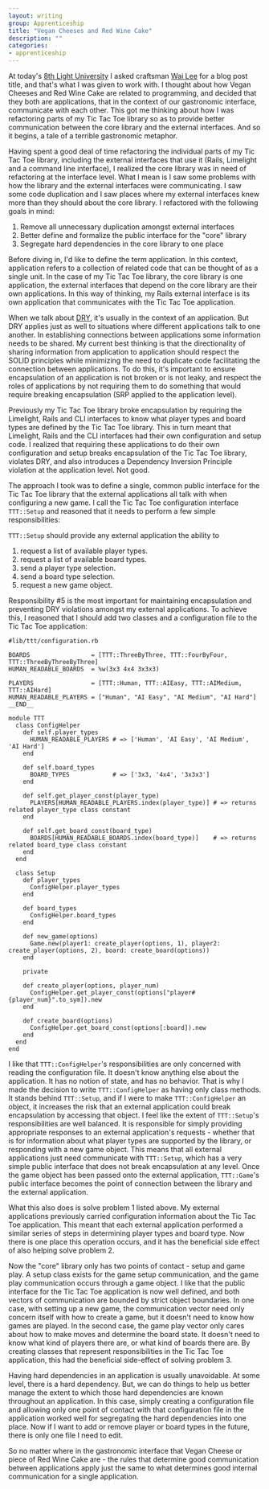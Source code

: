 ```yaml
---
layout: writing
group: Apprenticeship
title: "Vegan Cheeses and Red Wine Cake"
description: ""
categories:
- apprenticeship
---
```


At today's [8th Light University](http://university.8thlight.com/) I asked craftsman [Wai Lee](http://www.8thlight.com/our-team/wai-lee-chin-feman) for a blog post title, and that's what I was given to work with. I thought about how Vegan Cheeses and Red Wine Cake are related to programming, and decided that they both are applications, that in the context of our gastronomic interface, communicate with each other. This got me thinking about how I was refactoring parts of my Tic Tac Toe library so as to provide better communication between the core library and the external interfaces. And so it begins, a tale of a terrible gastronomic metaphor.

Having spent a good deal of time refactoring the individual parts of my Tic Tac Toe library, including the external interfaces that use it (Rails, Limelight and a command line interface), I realized the core library was in need of refactoring at the interface level. What I mean is I saw some problems with how the library and the external interfaces were communicating. I saw some code duplication and I saw places where my external interfaces knew more than they should about the core library. I refactored with the following goals in mind:

1. Remove all unnecessary duplication amongst external interfaces
2. Better define and formalize the public interface for the "core" library
3. Segregate hard dependencies in the core library to one place

Before diving in, I'd like to define the term application. In this context, application refers to a collection of related code that can be thought of as a single unit. In the case of my Tic Tac Toe library, the core library is one application, the external interfaces that depend on the core library are their own applications. In this way of thinking, my Rails external interface is its own application that communicates with the Tic Tac Toe application.

When we talk about [DRY](http://en.wikipedia.org/wiki/Don't_repeat_yourself), it's usually in the context of an application. But DRY applies just as well to situations where different applications talk to one another. In establishing connections between applications some information needs to be shared. My current best thinking is that the directionality of sharing information from application to application should respect the SOLID principles while minimizing the need to duplicate code facilitating the connection between applications. To do this, it's important to ensure encapsulation of an application is not broken or is not leaky, and respect the roles of applications by not requiring them to do something that would require breaking encapsulation (SRP applied to the application level).

Previously my Tic Tac Toe library broke encapsulation by requiring the Limelight, Rails and CLI interfaces to know what player types and board types are defined by the Tic Tac Toe library. This in turn meant that Limelight, Rails and the CLI interfaces had their own configuration and setup code. I realized that requiring these applications to do their own configuration and setup breaks encapsulation of the Tic Tac Toe library, violates DRY, and also introduces a Dependency Inversion Principle violation at the application level. Not good.

The approach I took was to define a single, common public interface for the Tic Tac Toe library that the external applications all talk with when configuring a new game. I call the Tic Tac Toe configuration interface `TTT::Setup` and reasoned that it needs to perform a few simple responsibilities:

`TTT::Setup` should provide any external application the ability to
1. request a list of available player types.
2. request a list of available board types.
3. send a player type selection.
4. send a board type selection.
5. request a new game object.

Responsibility #5 is the most important for maintaining encapsulation and preventing DRY violations amongst my external applications. To achieve this, I reasoned that I should add two classes and a configuration file to the Tic Tac Toe application:

    #lib/ttt/configuration.rb

    BOARDS                 = [TTT::ThreeByThree, TTT::FourByFour, TTT::ThreeByThreeByThree]
    HUMAN_READABLE_BOARDS  = %w(3x3 4x4 3x3x3)

    PLAYERS                = [TTT::Human, TTT::AIEasy, TTT::AIMedium, TTT::AIHard]
    HUMAN_READABLE_PLAYERS = ["Human", "AI Easy", "AI Medium", "AI Hard"]
    __END__

    module TTT
      class ConfigHelper
        def self.player_types
          HUMAN_READABLE_PLAYERS # => ['Human', 'AI Easy', 'AI Medium', 'AI Hard']
        end

        def self.board_types
          BOARD_TYPES            # => ['3x3, '4x4', '3x3x3']
        end

        def self.get_player_const(player_type)
          PLAYERS[HUMAN_READABLE_PLAYERS.index(player_type)] # => returns related player_type class constant
        end

        def self.get_board_const(board_type)
          BOARDS[HUMAN_READABLE_BOARDS.index(board_type)]    # => returns related board_type class constant
        end
      end

      class Setup
        def player_types
          ConfigHelper.player_types
        end

        def board_types
          ConfigHelper.board_types
        end

        def new_game(options)
          Game.new(player1: create_player(options, 1), player2: create_player(options, 2), board: create_board(options))
        end

        private

        def create_player(options, player_num)
          ConfigHelper.get_player_const(options["player#{player_num}".to_sym]).new
        end

        def create_board(options)
          ConfigHelper.get_board_const(options[:board]).new
        end
      end
    end

I like that `TTT::ConfigHelper`'s responsibilities are only concerned with reading the configuration file. It doesn't know anything else about the application. It has no notion of state, and has no behavior. That is why I made the decision to write `TTT::ConfigHelper` as having only class methods. It stands behind `TTT::Setup`, and if I were to make `TTT::ConfigHelper` an object, it increases the risk that an external application could break encapsulation by accessing that object. I feel like the extent of `TTT::Setup`'s responsibilities are well balanced. It is responsible for simply providing appropriate responses to an external application's requests - whether that is for information about what player types are supported by the library, or responding with a new game object. This means that all external applications just need communicate with `TTT::Setup`, which has a very simple public interface that does not break encapsulation at any level. Once the game object has been passed onto the external application, `TTT::Game`'s public interface becomes the point of connection between the library and the external application.

What this also does is solve problem 1 listed above. My external applications previously carried configuration information about the Tic Tac Toe application. This meant that each external application performed a similar series of steps in determining player types and board type. Now there is one place this operation occurs, and it has the beneficial side effect of also helping solve problem 2.

Now the "core" library only has two points of contact - setup and game play. A setup class exists for the game setup communication, and the game play communication occurs through a game object. I like that the public interface for the Tic Tac Toe application is now well defined, and both vectors of communication are bounded by strict object boundaries. In one case, with setting up a new game, the communication vector need only concern itself with how to create a game, but it doesn't need to know how games are played. In the second case, the game play vector only cares about how to make moves and determine the board state. It doesn't need to know what kind of players there are, or what kind of boards there are. By creating classes that represent responsibilities in the Tic Tac Toe application, this had the beneficial side-effect of solving problem 3.

Having hard dependencies in an application is usually unavoidable. At some level, there is a hard dependency. But, we can do things to help us better manage the extent to which those hard dependencies are known throughout an application. In this case, simply creating a configuration file and allowing only one point of contact with that configuration file in the application worked well for segregating the hard dependencies into one place. Now if I want to add or remove player or board types in the future, there is only one file I need to edit.

So no matter where in the gastronomic interface that Vegan Cheese or piece of Red Wine Cake are - the rules that determine good communication between applications apply just the same to what determines good internal communication for a single application.
